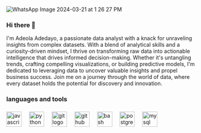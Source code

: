 
![WhatsApp Image 2024-03-21 at 1 26 27 PM](https://github.com/AnalystCam/AnalystCam/assets/152416696/b8abdeae-5c90-4492-95a0-f30685471ad8)

### Hi there 👋

I'm Adeola Adedayo, a passionate data analyst with a knack for unraveling insights from complex datasets. With a blend of analytical skills and a curiosity-driven mindset, I thrive on transforming raw data into actionable intelligence that drives informed decision-making. Whether it's untangling trends, crafting compelling visualizations, or building predictive models, I'm dedicated to leveraging data to uncover valuable insights and propel business success. Join me on a journey through the world of data, where every dataset holds the potential for discovery and innovation.

### languages and tools

###

<div align="left">
  <img src="https://cdn.jsdelivr.net/gh/devicons/devicon/icons/javascript/javascript-original.svg" height="40" alt="javascript logo"  />
  <img width="12" />
  <img src="https://cdn.jsdelivr.net/gh/devicons/devicon/icons/python/python-original.svg" height="40" alt="python logo"  />
  <img width="12" />
  <img src="https://cdn.jsdelivr.net/gh/devicons/devicon/icons/git/git-original.svg" height="40" alt="git logo"  />
  <img width="12" />
  <img src="https://cdn.jsdelivr.net/gh/devicons/devicon/icons/github/github-original.svg" height="40" alt="github logo"  />
  <img width="12" />
  <img src="https://cdn.jsdelivr.net/gh/devicons/devicon/icons/bash/bash-original.svg" height="40" alt="bash logo"  />
  <img width="12" />
  <img src="https://cdn.jsdelivr.net/gh/devicons/devicon/icons/postgresql/postgresql-original.svg" height="40" alt="postgresql logo"  />
  <img width="12" />
  <img src="https://cdn.jsdelivr.net/gh/devicons/devicon/icons/mysql/mysql-original.svg" height="40" alt="mysql logo"  />
</div>

###

<div align="left">
</div>

###
